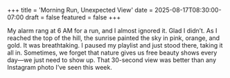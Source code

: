 +++
title = 'Morning Run, Unexpected View'
date = 2025-08-17T08:30:00-07:00
draft = false
featured = false
+++

My alarm rang at 6 AM for a run, and I almost ignored it. Glad I didn’t. As I reached the top of the hill, the sunrise painted the sky in pink, orange, and gold. It was breathtaking. I paused my playlist and just stood there, taking it all in. Sometimes, we forget that nature gives us free beauty shows every day—we just need to show up. That 30-second view was better than any Instagram photo I’ve seen this week.